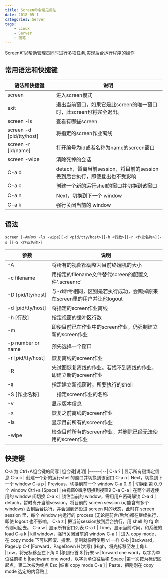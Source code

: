 ```yaml
---
title: Screen命令常见用法
date: 2018-05-1
categories: Server
tags:
    - Linux
    - Server
    - 随笔
---
```

Screen可以帮助管理员同时进行多项任务,实现后台运行程序的操作
<!--more-->
## 常用语法和快捷键
|语法和快捷键|说明|
|-|-|
screen |进入screen模式
exit |退出当前窗口，如果它是此screen的唯一窗口时，此screen也将完全退出。
screen -ls |查看有哪些screen
|screen -d [pid/tty/host]|将指定的screen作业离线|
screen -r [id/name] |打开编号为id或者名称为name的screen窗口
screen -wipe |清除死掉的会话
C-a d | detach，暂离当前session，将目前的session丢到后台执行，即使登出也不受影响|
C-a c | 创建一个新的运行shell的窗口并切换到该窗口
C-a n | Next，切换到下一个 window 
C-a k | 强行关闭当前的 window
## 语法
```
screen [-AmRvx -ls -wipe][-d <pid/tty/host>][-h <行数>][-r <作业名称>][-s ][-S <作业名称>]
```

|参数|说明|
|----|----|
|-A|将所有的视窗都调整为目前终端机的大小|
|-c filename       | 用指定的filename文件替代screen的配置文件'.screenrc'|
|-D [pid/tty/host]  |与-d命令相同，区别是若执行成功，会踢掉原来在screen里的用户并让他logout|
|-d [pid/tty/host]|将指定的screen作业离线|
|-h [行数] |指定视窗的缓冲区行数|
|-m|即使目前已在作业中的screen作业，仍强制建立新的screen作业|
|-p number or name  |预先选择一个窗口|
|-r [pid/tty/host] |恢复离线的screen作业|
|-R|先试图恢复离线的作业。若找不到离线的作业，即建立新的screen作业|
|-s|指定建立新视窗时，所要执行的shell|
|-S [作业名称]|　指定screen作业的名称|
|-v|显示版本信息|
|-x|恢复之前离线的screen作业|
|-ls|显示目前所有的screen作业|
|-wipe|检查目前所有的screen作业，并删除已经无法使用的screen作业|

## 快捷键
C-a 为 Ctrl+A组合键的简写
|组合键|说明|
|------|--|
C-a ? | 显示所有键绑定信息
C-a c | 创建一个新的运行shell的窗口并切换到该窗口
C-a n | Next，切换到下一个 window 
C-a p | Previous，切换到前一个 window 
C-a 0..9 | 切换到第 0..9 个 window
Ctrl+a [Space] | 由视窗0循序切换到视窗9
C-a C-a | 在两个最近使用的 window 间切换 
C-a x | 锁住当前的 window，需用用户密码解锁
C-a d | detach，暂时离开当前session，将目前的 screen session (可能含有多个 windows) 丢到后台执行，并会回到还没进 screen 时的状态，此时在 screen session 里，每个 window 内运行的 process (无论是前台/后台)都在继续执行，即使 logout 也不影响。 
C-a z | 把当前session放到后台执行，用 shell 的 fg 命令则可回去。
C-a w | 显示所有窗口列表
C-a t | Time，显示当前时间，和系统的 load 
C-a k | kill window，强行关闭当前的 window
C-a [ | 进入 copy mode，在 copy mode 下可以回滚、搜索、复制就像用使用 vi 一样
C-b |Backward，PageUp 
C-f |Forward，PageDown 
H(大写) |High，将光标移至左上角 
L |Low，将光标移至左下角 
0 |移到行首 
$ |行末 
w |forward one word，以字为单位往前移 
b |backward one word，以字为单位往后移 
Space |第一次按为标记区起点，第二次按为终点 
Esc |结束 copy mode 
C-a ] | Paste，把刚刚在 copy mode 选定的内容贴上
